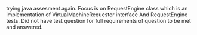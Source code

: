 trying java assesment again.
Focus is on RequestEngine class which is an implementation of VirtualMachineRequestor interface
And RequestEngine tests.
Did not have test question for full requirements of question to be met and answered.
